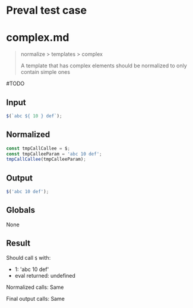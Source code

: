 # Preval test case

# complex.md

> normalize > templates > complex
>
> A template that has complex elements should be normalized to only contain simple ones

#TODO

## Input

`````js filename=intro
$(`abc ${ 10 } def`);
`````

## Normalized

`````js filename=intro
const tmpCallCallee = $;
const tmpCalleeParam = 'abc 10 def';
tmpCallCallee(tmpCalleeParam);
`````

## Output

`````js filename=intro
$('abc 10 def');
`````

## Globals

None

## Result

Should call `$` with:
 - 1: 'abc 10 def'
 - eval returned: undefined

Normalized calls: Same

Final output calls: Same
